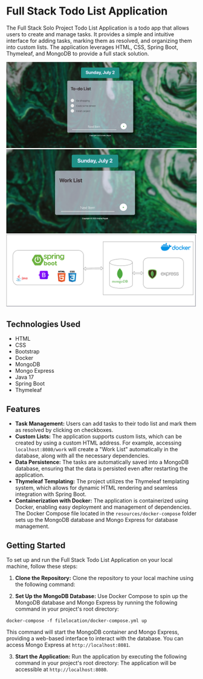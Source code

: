 # Full Stack Todo List Application

The Full Stack Solo Project Todo List Application is a todo app that allows users to create and manage tasks. It provides a simple and intuitive interface for adding tasks, marking them as resolved, and organizing them into custom lists. The application leverages HTML, CSS, Spring Boot, Thymeleaf, and MongoDB to provide a full stack solution.

![img.png](images/img.png)
![img_1.png](images/img_1.png)
![img_2.png](images/todolist.drawio.png)

## Technologies Used

- HTML
- CSS
- Bootstrap
- Docker
- MongoDB
- Mongo Express
- Java 17
- Spring Boot
- Thymeleaf


## Features

- **Task Management:** Users can add tasks to their todo list and mark them as resolved by clicking on checkboxes.
- **Custom Lists:** The application supports custom lists, which can be created by using a custom HTML address. For example, accessing `localhost:8080/work` will create a "Work List" automatically in the database, along with all the necessary dependencies.
- **Data Persistence:** The tasks are automatically saved into a MongoDB database, ensuring that the data is persisted even after restarting the application.
- **Thymeleaf Templating:** The project utilizes the Thymeleaf templating system, which allows for dynamic HTML rendering and seamless integration with Spring Boot.
- **Containerization with Docker:** The application is containerized using Docker, enabling easy deployment and management of dependencies. The Docker Compose file located in the `resources/docker-compose` folder sets up the MongoDB database and Mongo Express for database management.

## Getting Started

To set up and run the Full Stack Todo List Application on your local machine, follow these steps:

1. **Clone the Repository:** Clone the repository to your local machine using the following command:

2. **Set Up the MongoDB Database:** Use Docker Compose to spin up the MongoDB database and Mongo Express by running the following command in your project's root directory:
```
docker-compose -f filelocation/docker-compose.yml up
```

   This command will start the MongoDB container and Mongo Express, providing a web-based interface to interact with the database. You can access Mongo Express at `http://localhost:8081`.

3. **Start the Application:** Run the application by executing the following command in your project's root directory:
   The application will be accessible at `http://localhost:8080`.

